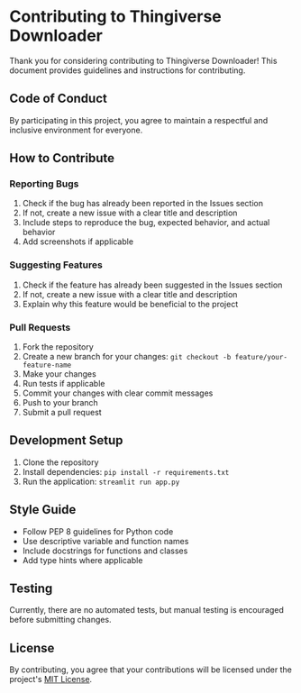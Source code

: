 # Contributing to Thingiverse Downloader

Thank you for considering contributing to Thingiverse Downloader! This document provides guidelines and instructions for contributing.

## Code of Conduct

By participating in this project, you agree to maintain a respectful and inclusive environment for everyone.

## How to Contribute

### Reporting Bugs

1. Check if the bug has already been reported in the Issues section
2. If not, create a new issue with a clear title and description
3. Include steps to reproduce the bug, expected behavior, and actual behavior
4. Add screenshots if applicable

### Suggesting Features

1. Check if the feature has already been suggested in the Issues section
2. If not, create a new issue with a clear title and description
3. Explain why this feature would be beneficial to the project

### Pull Requests

1. Fork the repository
2. Create a new branch for your changes: `git checkout -b feature/your-feature-name`
3. Make your changes
4. Run tests if applicable
5. Commit your changes with clear commit messages
6. Push to your branch
7. Submit a pull request

## Development Setup

1. Clone the repository
2. Install dependencies: `pip install -r requirements.txt`
3. Run the application: `streamlit run app.py`

## Style Guide

- Follow PEP 8 guidelines for Python code
- Use descriptive variable and function names
- Include docstrings for functions and classes
- Add type hints where applicable

## Testing

Currently, there are no automated tests, but manual testing is encouraged before submitting changes.

## License

By contributing, you agree that your contributions will be licensed under the project's [MIT License](LICENSE).
